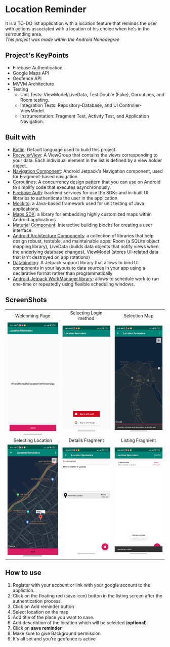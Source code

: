 # Location Reminder
It is a TO-DO list application with a location feature that reminds the user 
with actions associated with a location of his choice when he's in the surrounding area.\
_This project was made within the Android Nanodegree_
## Project's KeyPoints
* Firebase Authentication
* Google Maps API
* Geofence API
* MVVM Architecture
* Testing
  * Unit Tests: ViewModel/LiveData, Test Double (Fake), Coroutines, and Room testing.
  * Integration Tests: Repository-Database, and UI Controller-ViewModel.
  * Instrumentation:  Fragment Test, Activity Test, and Application Navigation.
## Built with
* [Kotlin](https://kotlinlang.org/): Default language used to build this project
* [RecyclerView](https://developer.android.com/reference/androidx/recyclerview/widget/RecyclerView): A ViewGroup that contains the views corresponding to your data. Each individual element in the list is defined by a view holder object.
* [Navigation Component](https://developer.android.com/guide/navigation): Android Jetpack's Navigation component, used for Fragment-based navigation
* [Coroutines](https://developer.android.com/kotlin/coroutines): A concurrency design pattern that you can use on Android to simplify code that executes asynchronously.
* [Firebase Auth](https://firebase.google.com/docs/auth/android/google-signin): backend services for use the SDKs and in-built UI libraries to authenticate the user in the application
* [Mockito](https://github.com/mockito/mockito): a Java-based framework used for unit testing of Java applications.
* [Maps SDK](https://developers.google.com/maps/documentation/android-sdk/overview): a library for embedding highly customized maps within Android applications
* [Material Component](https://developer.android.com/jetpack/compose/layouts/material): Interactive building blocks for creating a user interface.
* [Android Architecture Components](): a collection of libraries that help design robust, testable, and maintainable apps: Room (a SQLite object mapping library), LiveData (builds data objects that notify views when the underlying database changes), ViewModel (stores UI-related data that isn't destroyed on app rotations)
* [Databinding](https://developer.android.com/topic/libraries/data-binding): A Jetpack support library that allows to bind UI components in your layouts to data sources in your app using a declarative format rather than programmatically
* [Android Jetpack WorkManager library](https://developer.android.com/jetpack/androidx/releases/work): allows to schedule work to run one-time or repeatedly using flexible scheduling windows.

## ScreenShots
<table>
  <tr>
    <td align="center">Welcoming Page</td>
     <td align="center">Selecting Login method</td>
     <td align="center">Selection Map</td>
  </tr>
  <tr>
    <td><img src="/screenshots/Screenshot_2023-02-04-03-41-21-025_com.udacity.project4.jpg"></td>
   <td><img src="/screenshots/Screenshot_2023-02-04-03-41-27-782_com.udacity.project4.jpg"></td>
   <td><img src="/screenshots/Screenshot_2023-02-04-03-43-05-671_com.udacity.project4.jpg"></td>
  </tr>
  <tr>
     <td align="center">Selecting Location</td>
      <td align="center">Details Fragment</td>
      <td align="center">Listing Fragment</td>
   </tr>
   <tr>
     <td><img src="/screenshots/Screenshot_2023-02-04-03-43-43-694_com.udacity.project4.jpg"></td>
    <td><img src="/screenshots/Screenshot_2023-02-04-03-43-47-656_com.udacity.project4.jpg"></td>
    <td><img src="/screenshots/Screenshot_2023-02-04-03-44-01-546_com.udacity.project4.jpg"></td>
   </tr>
 </table>

 ## How to use
1. Register with your account or link with your google account to the appliction.
2. Click on the floating red (save icon) button in the listing screen after the authentication process.
3. Click on Add reminder button
4. Select location on the map
5. Add title of the place you want to save.
6. Add describtion of the location which will be selected (**optional**)
7. Click on **save reminder**
8. Make sure to give Background permission
9. It's all set and you're geofence is active
